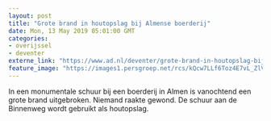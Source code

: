 ```yaml
---
layout: post
title: "Grote brand in houtopslag bij Almense boerderij"
date: Mon, 13 May 2019 05:01:00 GMT
categories: 
- overijssel 
- deventer 
externe_link: "https://www.ad.nl/deventer/grote-brand-in-houtopslag-bij-almense-boerderij~ae1d84ce/"
feature_image: "https://images1.persgroep.net/rcs/kQcw7LLf6Toz4E7vL_ZlVzhEgNM/diocontent/148191255/_fitwidth/400/?appId=21791a8992982cd8da851550a453bd7f&quality=0.7"
---
```


In een monumentale schuur bij een boerderij in Almen is vanochtend een grote brand uitgebroken. Niemand raakte gewond. De schuur aan de Binnenweg wordt gebruikt als houtopslag.
